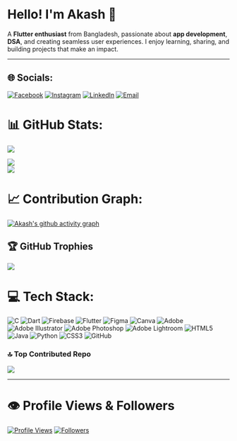 # Hello! I'm Akash 👋

A **Flutter enthusiast** from Bangladesh, passionate about **app development**, **DSA**, and creating seamless user experiences. I enjoy learning, sharing, and building projects that make an impact.  

---

## 🌐 Socials:
[![Facebook](https://img.shields.io/badge/Facebook-%231877F2.svg?logo=Facebook&logoColor=white)](https://facebook.com/ak.a.sh.248009) 
[![Instagram](https://img.shields.io/badge/Instagram-%23E4405F.svg?logo=Instagram&logoColor=white)](https://instagram.com/im_ak.akash) 
[![LinkedIn](https://img.shields.io/badge/LinkedIn-%230077B5.svg?logo=linkedin&logoColor=white)](https://linkedin.com/in/akash-cse) 
[![Email](https://img.shields.io/badge/Email-D14836?logo=gmail&logoColor=white)](mailto:akadhikary19901@gmail.com) 


# 📊 GitHub Stats:
![](https://github-readme-stats.vercel.app/api?username=imAkashAd&theme=github_dark&hide_border=true&include_all_commits=true&count_private=true&access_token=YOUR_TOKEN)

![](https://nirzak-streak-stats.vercel.app/?user=imAkashAd&theme=github_dark&hide_border=true)<br/>
![](https://github-readme-stats.vercel.app/api/top-langs/?username=imAkashAd&theme=github_dark&hide_border=true&include_all_commits=true&count_private=true&layout=compact)


# 📈 Contribution Graph:
[![Akash's github activity graph](https://github-readme-activity-graph.vercel.app/graph?username=imAkashAd&bg_color=0d1117&color=58a6ff&line=58a6ff&point=ffffff&area=true&hide_border=true)](https://github.com/ashutosh00710/github-readme-activity-graph)

## 🏆 GitHub Trophies
![](https://github-profile-trophy.vercel.app/?username=imAkashAd&theme=radical&no-frame=true&no-bg=true&margin-w=4)

# 💻 Tech Stack:
![C](https://img.shields.io/badge/c-%2300599C.svg?style=for-the-badge&logo=c&logoColor=white) 
![Dart](https://img.shields.io/badge/dart-%230175C2.svg?style=for-the-badge&logo=dart&logoColor=white) 
![Firebase](https://img.shields.io/badge/firebase-%23039BE5.svg?style=for-the-badge&logo=firebase) 
![Flutter](https://img.shields.io/badge/Flutter-%2302569B.svg?style=for-the-badge&logo=Flutter&logoColor=white) 
![Figma](https://img.shields.io/badge/figma-%23F24E1E.svg?style=for-the-badge&logo=figma&logoColor=white) 
![Canva](https://img.shields.io/badge/Canva-%2300C4CC.svg?style=for-the-badge&logo=Canva&logoColor=white) 
![Adobe](https://img.shields.io/badge/adobe-%23FF0000.svg?style=for-the-badge&logo=adobe&logoColor=white) 
![Adobe Illustrator](https://img.shields.io/badge/adobe%20illustrator-%23FF9A00.svg?style=for-the-badge&logo=adobe%20illustrator&logoColor=white) 
![Adobe Photoshop](https://img.shields.io/badge/adobe%20photoshop-%2331A8FF.svg?style=for-the-badge&logo=adobe%20photoshop&logoColor=white) 
![Adobe Lightroom](https://img.shields.io/badge/Adobe%20Lightroom-31A8FF.svg?style=for-the-badge&logo=Adobe%20Lightroom&logoColor=white) 
![HTML5](https://img.shields.io/badge/html5-%23E34F26.svg?style=for-the-badge&logo=html5&logoColor=white) 
![Java](https://img.shields.io/badge/java-%23ED8B00.svg?style=for-the-badge&logo=openjdk&logoColor=white) 
![Python](https://img.shields.io/badge/python-3670A0?style=for-the-badge&logo=python&logoColor=ffdd54) 
![CSS3](https://img.shields.io/badge/css3-%231572B6.svg?style=for-the-badge&logo=css3&logoColor=white) 
![GitHub](https://img.shields.io/badge/github-%23121011.svg?style=for-the-badge&logo=github&logoColor=white)

### 🔝 Top Contributed Repo
![](https://github-contributor-stats.vercel.app/api?username=imAkashAd&limit=5&theme=github_dark&combine_all_yearly_contributions=true)


---

# 👁️ Profile Views & Followers
[![Profile Views](https://komarev.com/ghpvc/?username=imAkashAd&label=Profile%20views&color=0e75b6&style=flat)](https://github.com/imAkashAd)
[![Followers](https://img.shields.io/github/followers/imAkashAd?label=Followers&style=social&color=58a6ff)](https://github.com/imAkashAd?tab=followers)

<!-- Proudly created with GPRM ( https://gprm.itsvg.in ) -->
